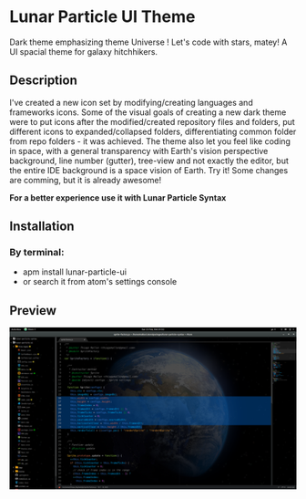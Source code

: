 Lunar Particle UI Theme
=========
Dark theme emphasizing theme Universe ! Let's code with stars, matey!
A UI spacial theme for galaxy hitchhikers.

Description
----------------
I've created a new icon set by modifying/creating languages and frameworks icons.
 Some of the visual goals of creating a new dark theme were to put icons after
 the modified/created repository files and folders, put different icons to expanded/collapsed
 folders, differentiating common folder from repo folders - it was achieved.
 The theme also let you feel like coding in space, with a general transparency
 with Earth's vision perspective background, line number (gutter), tree-view and
 not exactly the editor, but the entire IDE background is a space vision of Earth.
 Try it! Some changes are comming, but it is already awesome!


**For a better experience use it with Lunar Particle Syntax**

Installation
------------

### By terminal:

* apm install lunar-particle-ui
* or search it from atom's settings console

Preview
-----------

![Screenshot](https://raw.githubusercontent.com/Atomic-Ideas/screenshots/master/lunar-particle-ui.png)
